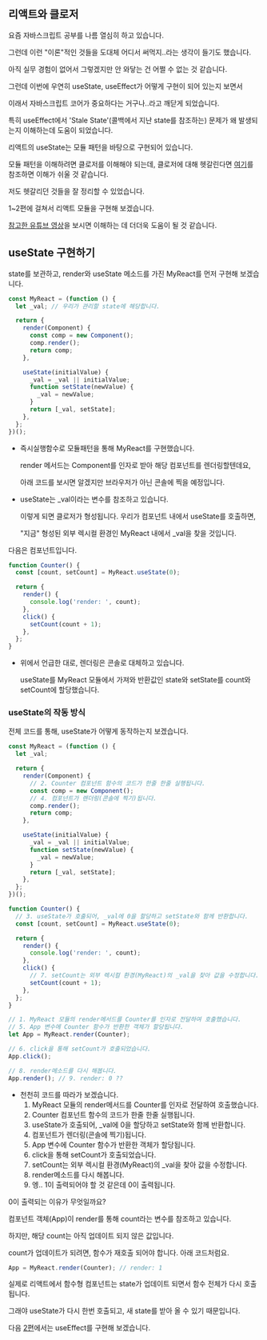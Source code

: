 ## 리액트와 클로저

요즘 자바스크립트 공부를 나름 열심히 하고 있습니다.

그런데 이런 "이론"적인 것들을 도대체 어디서 써먹지..라는 생각이 들기도 했습니다.

아직 실무 경험이 없어서 그렇겠지만 안 와닿는 건 어쩔 수 없는 것 같습니다.



그런데 이번에 우연히 useState, useEffect가 어떻게 구현이 되어 있는지 보면서

이래서 자바스크립트 코어가 중요하다는 거구나..라고 깨닫게 되었습니다.

특히 useEffect에서 'Stale State'(콜백에서 지난 state를 참조하는) 문제가 왜 발생되는지 이해하는데 도움이 되었습니다.



리액트의 useState는 모듈 패턴을 바탕으로 구현되어 있습니다.

모듈 패턴을 이해하려면 클로저를 이해해야 되는데, 클로저에 대해 헷갈린다면 [여기](https://ko.javascript.info/closure)를 참조하면 이해가 쉬울 것 같습니다.

저도 헷갈리던 것들을 잘 정리할 수 있었습니다.



1~2편에 걸쳐서 리액트 모듈을 구현해 보겠습니다.

[참고한 유튜브 영상](https://www.youtube.com/watch?v=KJP1E-Y-xyo&ab_channel=JSConf)을 보시면 이해하는 데 더더욱 도움이 될 것 같습니다.



## useState 구현하기

state를 보관하고, render와 useState 메소드를 가진 MyReact를 먼저 구현해 보겠습니다.

```javascript
const MyReact = (function () {
  let _val; // 우리가 관리할 state에 해당합니다.

  return {
    render(Component) {
      const comp = new Component();
      comp.render();
      return comp;
    },

    useState(initialValue) {
      _val = _val || initialValue;
      function setState(newValue) {
        _val = newValue;
      }
      return [_val, setState];
    },
  };
})();
```

* 즉시실행함수로 모듈패턴을 통해 MyReact를 구현했습니다.

  render 메서드는 Component를 인자로 받아 해당 컴포넌트를 렌더링할텐데요,

  아래 코드를 보시면 알겠지만 브라우저가 아닌 콘솔에 찍을 예정입니다.

* useState는 _val이라는 변수를 참조하고 있습니다.

  이렇게 되면 클로저가 형성됩니다. 우리가 컴포넌트 내에서 useState를 호출하면,

  "지금" 형성된 외부 렉시컬 환경인 MyReact 내에서 _val을 찾을 것입니다.



다음은 컴포넌트입니다.

```javascript
function Counter() {
  const [count, setCount] = MyReact.useState(0);

  return {
    render() {
      console.log('render: ', count);
    },
    click() {
      setCount(count + 1);
    },
  };
}
```

* 위에서 언급한 대로, 렌더링은 콘솔로 대체하고 있습니다.

  useState를 MyReact 모듈에서 가져와 반환값인 state와 setState를 count와 setCount에 할당했습니다.



### useState의 작동 방식



전체 코드를 통해, useState가 어떻게 동작하는지 보겠습니다.

```javascript
const MyReact = (function () {
  let _val;

  return {
    render(Component) {
      // 2. Counter 컴포넌트 함수의 코드가 한줄 한줄 실행됩니다.
      const comp = new Component();
      // 4. 컴포넌트가 렌더링(콘솔에 찍기)됩니다.
      comp.render();
      return comp;
    },

    useState(initialValue) {
      _val = _val || initialValue;
      function setState(newValue) {
        _val = newValue;
      }
      return [_val, setState];
    },
  };
})();

function Counter() {
  // 3. useState가 호출되어, _val에 0을 할당하고 setState와 함께 반환합니다.
  const [count, setCount] = MyReact.useState(0);

  return {
    render() {
      console.log('render: ', count);
    },
    click() {
      // 7. setCount는 외부 렉시컬 환경(MyReact)의 _val을 찾아 값을 수정합니다.
      setCount(count + 1);
    },
  };
}

// 1. MyReact 모듈의 render메서드를 Counter를 인자로 전달하여 호출했습니다.
// 5. App 변수에 Counter 함수가 반환한 객체가 할당됩니다.
let App = MyReact.render(Counter);

// 6. click을 통해 setCount가 호출되었습니다.
App.click();

// 8. render메소드를 다시 해봅니다.
App.render(); // 9. render: 0 ??

```

* 천천히 코드를 따라가 보겠습니다.
  1. MyReact 모듈의 render메서드를 Counter를 인자로 전달하여 호출했습니다.
  2. Counter 컴포넌트 함수의 코드가 한줄 한줄 실행됩니다.
  3. useState가 호출되어, _val에 0을 할당하고 setState와 함께 반환합니다.
  4. 컴포넌트가 렌더링(콘솔에 찍기)됩니다.
  5. App 변수에 Counter 함수가 반환한 객체가 할당됩니다.
  6. click을 통해 setCount가 호출되었습니다.
  7. setCount는 외부 렉시컬 환경(MyReact)의 _val을 찾아 값을 수정합니다.
  8. render메소드를 다시 해봅니다.
  9. 엥.. 1이 출력되어야 할 것 같은데 0이 출력됩니다.



0이 출력되는 이유가 무엇일까요?

컴포넌트 객체(App)이 render를 통해 count라는 변수를 참조하고 있습니다. 

하지만, 해당 count는 아직 업데이트 되지 않은 값입니다.

count가 업데이트가 되려면, 함수가 재호출 되어야 합니다. 아래 코드처럼요.

```javascript
App = MyReact.render(Counter); // render: 1
```

실제로 리액트에서 함수형 컴포넌트는 state가 업데이트 되면서 함수 전체가 다시 호출됩니다.

그래야 useState가 다시 한번 호출되고, 새 state를 받아 올 수 있기 때문입니다.



다음 [2편]()에서는 useEffect를 구현해 보겠습니다.



